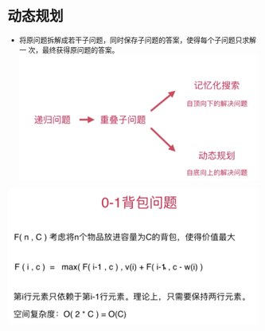 # 动态规划


- 将原问题拆解成若干子问题，同时保存子问题的答案，使得每个子问题只求解一 次，最终获得原问题的答案。
![](../.gitbook/assets/image1.png)


![](../.gitbook/assets/image4.png)
